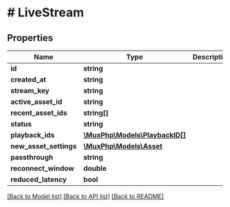 # # LiveStream

## Properties

Name | Type | Description | Notes
------------ | ------------- | ------------- | -------------
**id** | **string** |  | [optional] 
**created_at** | **string** |  | [optional] 
**stream_key** | **string** |  | [optional] 
**active_asset_id** | **string** |  | [optional] 
**recent_asset_ids** | **string[]** |  | [optional] 
**status** | **string** |  | [optional] 
**playback_ids** | [**\MuxPhp\Models\PlaybackID[]**](PlaybackID.md) |  | [optional] 
**new_asset_settings** | [**\MuxPhp\Models\Asset**](Asset.md) |  | [optional] 
**passthrough** | **string** |  | [optional] 
**reconnect_window** | **double** |  | [optional] 
**reduced_latency** | **bool** |  | [optional] 

[[Back to Model list]](../../README.md#documentation-for-models) [[Back to API list]](../../README.md#documentation-for-api-endpoints) [[Back to README]](../../README.md)


